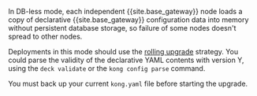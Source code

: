 
In DB-less mode, each independent {{site.base_gateway}} node loads a copy of declarative {{site.base_gateway}} 
configuration data into memory without persistent database storage, so failure of some nodes doesn't spread to other nodes.

Deployments in this mode should use the [rolling upgrade](/gateway/{{include.release}}/upgrade/rolling-upgrade/) strategy. 
You could parse the validity of the declarative YAML contents with version Y, using the `deck validate` or the `kong config parse` command.

You must back up your current `kong.yaml` file before starting the upgrade.
